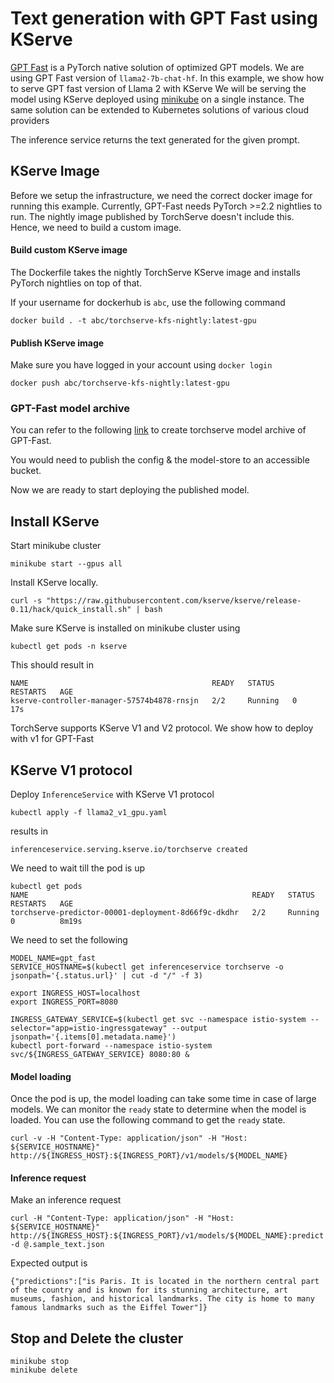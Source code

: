 # Text generation with GPT Fast using KServe

[GPT Fast](https://github.com/pytorch-labs/gpt-fast) is a PyTorch native solution of optimized GPT models. We are using GPT Fast version of `llama2-7b-chat-hf`.
In this example, we show how to serve GPT fast version of Llama 2 with KServe
We will be serving the model using KServe deployed using [minikube](https://minikube.sigs.k8s.io/docs/start/) on a single instance. The same solution can be extended to Kubernetes solutions of various cloud providers

The inference service returns the text generated for the given prompt.

## KServe Image

Before we setup the infrastructure, we need the correct docker image for running this example.
Currently, GPT-Fast needs PyTorch >=2.2 nightlies to run. The nightly image published by TorchServe doesn't include this. Hence, we need to build a custom image.

#### Build custom KServe image

The Dockerfile takes the nightly TorchServe KServe image and installs PyTorch nightlies on top of that.

If your username for dockerhub is `abc`, use the following command
```
docker build . -t abc/torchserve-kfs-nightly:latest-gpu
```

#### Publish KServe image

Make sure you have logged in your account using `docker login`

```
docker push abc/torchserve-kfs-nightly:latest-gpu
```

### GPT-Fast model archive

You can refer to the following [link](https://github.com/pytorch/serve/blob/master/examples/large_models/gpt_fast/README.md) to create torchserve model archive of GPT-Fast.

You would need to publish the config & the model-store to an accessible bucket.

Now we are ready to start deploying the published model.

## Install KServe

Start minikube cluster

```
minikube start --gpus all
```

Install KServe locally.
```
curl -s "https://raw.githubusercontent.com/kserve/kserve/release-0.11/hack/quick_install.sh" | bash
```

Make sure KServe is installed on minikube cluster using

```
kubectl get pods -n kserve
```

This should result in
```
NAME                                         READY   STATUS    RESTARTS   AGE
kserve-controller-manager-57574b4878-rnsjn   2/2     Running   0          17s
```

TorchServe supports KServe V1 and V2 protocol. We show how to deploy with v1 for GPT-Fast

## KServe V1 protocol

Deploy `InferenceService` with KServe V1 protocol

```
kubectl apply -f llama2_v1_gpu.yaml
```

results in

```
inferenceservice.serving.kserve.io/torchserve created
```

We  need to wait till the pod is up

```
kubectl get pods
NAME                                                  READY   STATUS    RESTARTS   AGE
torchserve-predictor-00001-deployment-8d66f9c-dkdhr   2/2     Running   0          8m19s
```

We need to set the following

```
MODEL_NAME=gpt_fast
SERVICE_HOSTNAME=$(kubectl get inferenceservice torchserve -o jsonpath='{.status.url}' | cut -d "/" -f 3)
```

```
export INGRESS_HOST=localhost
export INGRESS_PORT=8080
```

```
INGRESS_GATEWAY_SERVICE=$(kubectl get svc --namespace istio-system --selector="app=istio-ingressgateway" --output jsonpath='{.items[0].metadata.name}')
kubectl port-forward --namespace istio-system svc/${INGRESS_GATEWAY_SERVICE} 8080:80 &
```

#### Model loading

Once the pod is up, the model loading can take some time in case of large models. We can monitor the `ready` state to determine when the model is loaded.
You can use the following command to get the `ready` state.

```
curl -v -H "Content-Type: application/json" -H "Host: ${SERVICE_HOSTNAME}" http://${INGRESS_HOST}:${INGRESS_PORT}/v1/models/${MODEL_NAME}
```

#### Inference request
Make an inference request

```
curl -H "Content-Type: application/json" -H "Host: ${SERVICE_HOSTNAME}" http://${INGRESS_HOST}:${INGRESS_PORT}/v1/models/${MODEL_NAME}:predict -d @.sample_text.json
```

Expected output is

```
{"predictions":["is Paris. It is located in the northern central part of the country and is known for its stunning architecture, art museums, fashion, and historical landmarks. The city is home to many famous landmarks such as the Eiffel Tower"]}
```


## Stop and Delete the cluster

```
minikube stop
minikube delete
```
